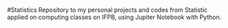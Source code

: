 #Statistics
Repository to my personal projects and codes from Statistic applied on computing classes on IFPB, using Jupiter Notebook with Python.

